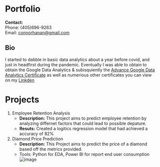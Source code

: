 # Portfolio

**Contact:**  
Phone: (405)696-9263  
Email: connorhanan@gmail.com

## Bio

I started to dabble in basic data analytics about a year before covid, and just in headfirst during the pandemic. Eventually I was able to obtain to obtain the Google Data Analytics & subisquiently the [Advance Google Data Analytics Certificate](https://coursera.org/share/e374e855fb76d7f05f6cfb37ff7f62b9) as well as numerious other certificates you can view on my [Linkden](https://www.linkedin.com/in/connor-hanan-219794155/)

# Projects

1. Employee Retention Analysis
    - **Description:** This project aims to predict employee retention by analyzing differnet factors that could lead to possible depature.
    - **Resuts:** Created a logitics regression model that had achieved a accuracy of 82%
2. Diamond Price Prediction
   - **Description:** This Project aims to predict the price of a diamond based off the metrics provided.
   - Tools: Python for EDA, Power BI for report end user consumption
       ![image](https://github.com/connor-hanan/portfolio.github.io/assets/146588893/ce710799-d6c9-4ee9-8be6-f13233915696)
